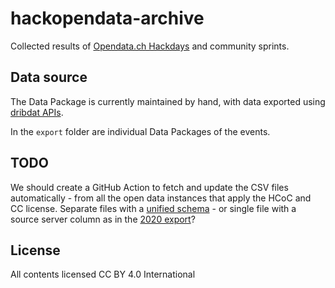 # hackopendata-archive

Collected results of [Opendata.ch Hackdays](https://opendata.ch/projects/hackathons/) and community sprints. 

## Data source

The Data Package is currently maintained by hand, with data exported using [dribdat APIs](https://github.com/dribdat/dribdat/blob/main/docs/CONTRIBUTE.md#api-guide).

In the `export` folder are individual Data Packages of the events.

## TODO

We should create a GitHub Action to fetch and update the CSV files automatically - from all the open data instances that apply the HCoC and CC license. Separate files with a [unified schema](https://github.com/frictionlessdata/frictionlessdata.io/discussions/637) - or single file with a source server column as in the [2020 export](data/dribdat-projects-2020.csv)?

## License

All contents licensed CC BY 4.0 International
